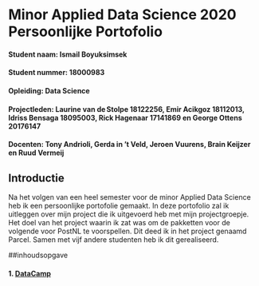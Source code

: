 # Minor Applied Data Science 2020 Persoonlijke Portofolio

#### Student naam: Ismail Boyuksimsek
#### Student nummer: 18000983
#### Opleiding: Data Science
#### Projectleden: Laurine van de Stolpe 18122256, Emir Acikgoz 18112013, Idriss Bensaga 18095003, Rick Hagenaar 17141869 en George Ottens 20176147
#### Docenten: Tony Andrioli, Gerda in ’t Veld, Jeroen Vuurens, Brain Keijzer en Ruud Vermeij

## Introductie
Na het volgen van een heel semester voor de minor Applied Data Science heb ik een persoonlijke portofolie gemaakt. In deze portofolio zal ik uitleggen over mijn project die ik uitgevoerd heb met mijn projectgroepje. Het doel van het project waarin ik zat was om de pakketten voor de volgende voor PostNL te voorspellen. Dit deed ik in het project genaamd Parcel. Samen met vijf andere studenten heb ik dit gerealiseerd. 

##inhoudsopgave
#### 1. [DataCamp](https://github.com/IsmailBoyuksimsek/IsmailBoyuksimsek/tree/main/DataCamp)
